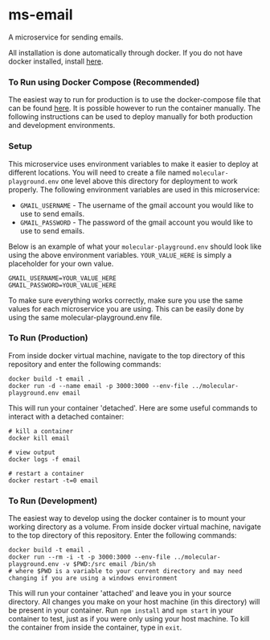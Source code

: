 # ms-email
A microservice for sending emails.

All installation is done automatically through docker. If you do not have docker installed, install [here](https://docs.docker.com/engine/installation/).

### To Run using Docker Compose (Recommended)
The easiest way to run for production is to use the docker-compose file that can be found [here](https://github.com/molecular-playground/molecular-playground). It is possible however to run the container manually. The following instructions can be used to deploy manually for both production and development environments.

### Setup
This microservice uses environment variables to make it easier to deploy at different locations. You will need to create a file named ```molecular-playground.env``` one level above this directory for deployment to work properly. The following environment variables are used in this microservice:

- ```GMAIL_USERNAME``` - The username of the gmail account you would like to use to send emails.
- ```GMAIL_PASSWORD``` - The password of the gmail account you would like to use to send emails.

Below is an example of what your ```molecular-playground.env``` should look like using the above environment variables. ```YOUR_VALUE_HERE``` is simply a placeholder for your own value.
```
GMAIL_USERNAME=YOUR_VALUE_HERE
GMAIL_PASSWORD=YOUR_VALUE_HERE
```

To make sure everything works correctly, make sure you use the same values for each microservice you are using. This can be easily done by using the same molecular-playground.env file.

### To Run (Production)
From inside docker virtual machine, navigate to the top directory of this repository and enter the following commands:
```
docker build -t email .
docker run -d --name email -p 3000:3000 --env-file ../molecular-playground.env email
```

This will run your container 'detached'. Here are some useful commands to interact with a detached container:
```
# kill a container
docker kill email

# view output
docker logs -f email

# restart a container
docker restart -t=0 email
```

### To Run (Development)
The easiest way to develop using the docker container is to mount your working directory as a volume. From inside docker virtual machine, navigate to the top directory of this repository. Enter the following commands:
```
docker build -t email .
docker run --rm -i -t -p 3000:3000 --env-file ../molecular-playground.env -v $PWD:/src email /bin/sh
# where $PWD is a variable to your current directory and may need changing if you are using a windows environment
```

This will run your container 'attached' and leave you in your source directory. All changes you make on your host machine (in this directory) will be present in your container. Run ```npm install``` and ```npm start``` in your container to test, just as if you were only using your host machine. To kill the container from inside the container, type in ```exit```.
